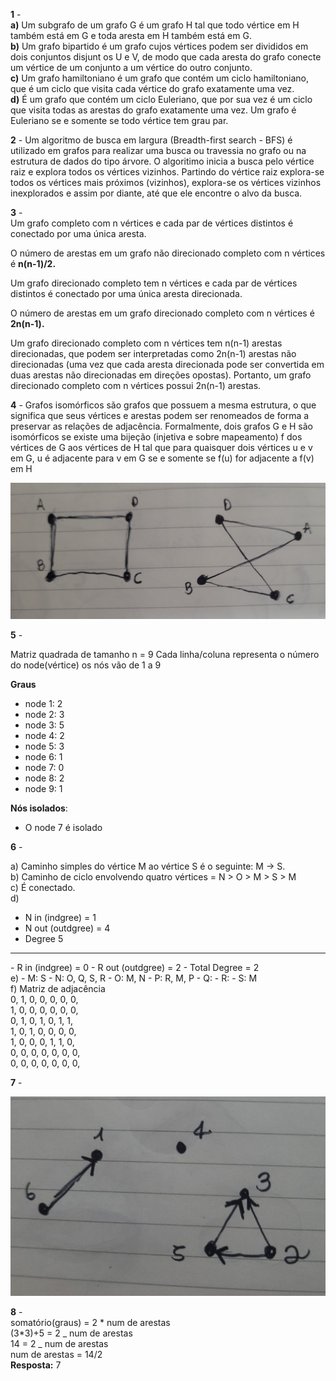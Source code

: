 **1** - \
**a)** Um subgrafo de um grafo G é um grafo H tal que todo vértice em H também está em G e toda aresta em H também está em G.\
**b)** Um grafo bipartido é um grafo cujos vértices podem ser divididos em dois conjuntos disjunt os U e V, de modo que cada aresta do grafo conecte um vértice de um conjunto a um vértice do outro conjunto. \
**c)** Um grafo hamiltoniano é um grafo que contém um ciclo hamiltoniano, que é um ciclo que visita cada vértice do grafo exatamente uma vez. \
**d)** É um grafo que contém um ciclo Euleriano, que por sua vez é um ciclo que visita todas as arestas do grafo exatamente uma vez. Um grafo é Euleriano se e somente se todo vértice tem grau par.

**2** - Um algoritmo de busca em largura (Breadth-first search - BFS) é utilizado em grafos para realizar uma busca ou travessia no grafo ou na estrutura de dados do tipo árvore. O algoritimo inicia a busca pelo vértice raiz e explora todos os vértices vizinhos. Partindo do vértice raiz explora-se todos os vértices mais próximos (vizinhos), explora-se os vértices vizinhos inexplorados e assim por diante, até que ele encontre o alvo da busca.

**3** - \
Um grafo completo com n vértices e cada par de vértices distintos é conectado por uma única aresta.

O número de arestas em um grafo não direcionado completo com n vértices é **n(n-1)/2.**

Um grafo direcionado completo tem n vértices e cada par de vértices distintos é conectado por uma única aresta direcionada.

O número de arestas em um grafo direcionado completo com n vértices é **2n(n-1).**

Um grafo direcionado completo com n vértices tem n(n-1) arestas direcionadas, que podem ser interpretadas como 2n(n-1) arestas não direcionadas (uma vez que cada aresta direcionada pode ser convertida em duas arestas não direcionadas em direções opostas). Portanto, um grafo direcionado completo com n vértices possui 2n(n-1) arestas.

**4** - Grafos isomórficos são grafos que possuem a mesma estrutura, o que significa que seus vértices e arestas podem ser renomeados de forma a preservar as relações de adjacência. Formalmente, dois grafos G e H são isomórficos se existe uma bijeção (injetiva e sobre mapeamento) f dos vértices de G aos vértices de H tal que para quaisquer dois vértices u e v em G, u é adjacente para v em G se e somente se f(u) for adjacente a f(v) em H

![question4](./img/question4.jpg)

**5** -

Matriz quadrada de tamanho n = 9
Cada linha/coluna representa o número do node(vértice)
os nós vão de 1 a 9

**Graus**

- node 1: 2
- node 2: 3
- node 3: 5
- node 4: 2
- node 5: 3
- node 6: 1
- node 7: 0
- node 8: 2
- node 9: 1

**Nós isolados**:

- O node 7 é isolado

**6** -

a) Caminho simples do vértice M ao vértice S é o seguinte: M -> S.\
b) Caminho de ciclo envolvendo quatro vértices = N > O > M > S > M \
c) É conectado. \
d)

- N in (indgree) = 1
- N out (outdgree) = 4
- Degree 5
<hr>
- R in (indgree) = 0
- R out (outdgree) = 2
- Total Degree = 2
  <br>
  e)
- M: S
- N: O, Q, S, R
- O: M, N
- P: R, M, P
- Q:
- R:
- S: M
  <br>
  f) Matriz de adjacência <br>
  0, 1, 0, 0, 0, 0, 0, <br>
  1, 0, 0, 0, 0, 0, 0, <br>
  0, 1, 0, 1, 0, 1, 1, <br>
  1, 0, 1, 0, 0, 0, 0, <br>
  1, 0, 0, 0, 1, 1, 0, <br>
  0, 0, 0, 0, 0, 0, 0, <br>
  0, 0, 0, 0, 0, 0, 0, <br>

**7** -

![question7](./img/question7.jpg)

**8** - \
somatório(graus) = 2 * num de arestas \
(3*3)+5 = 2 _ num de arestas \
14 = 2 _ num de arestas \
num de arestas = 14/2 \
**Resposta:** 7
